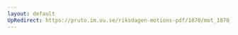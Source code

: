 ```yaml
---
layout: default
UpRedirect: https://pruto.im.uu.se/riksdagen-motions-pdf/1870/mot_1870__fk__28/mot_1870__fk__28-002.pdf
---
```

